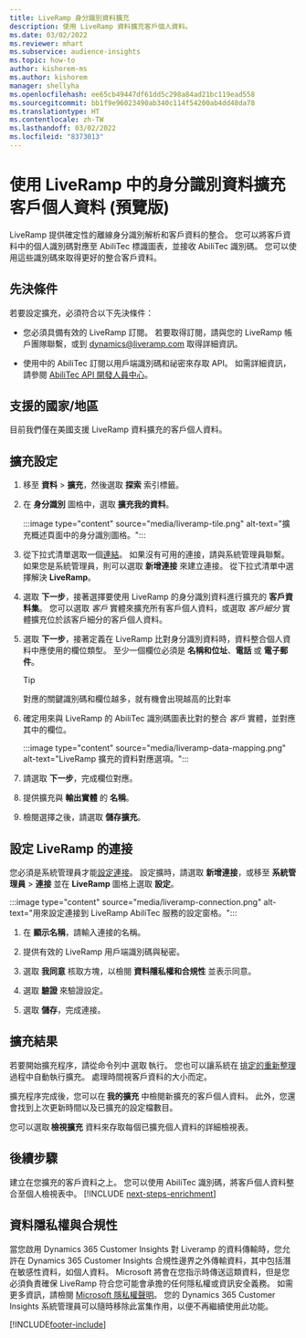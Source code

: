```yaml
---
title: LiveRamp 身分識別資料擴充
description: 使用 LiveRamp 資料擴充客戶個人資料。
ms.date: 03/02/2022
ms.reviewer: mhart
ms.subservice: audience-insights
ms.topic: how-to
author: kishorem-ms
ms.author: kishorem
manager: shellyha
ms.openlocfilehash: ee65cb49447df61dd5c298a84ad21bc119ead558
ms.sourcegitcommit: bb1f9e96023490ab340c114f54200ab4dd48da78
ms.translationtype: HT
ms.contentlocale: zh-TW
ms.lasthandoff: 03/02/2022
ms.locfileid: "8373013"
---
```

# <a name="enrich-customer-profiles-with-identity-data-from-liveramp-preview"></a>使用 LiveRamp 中的身分識別資料擴充客戶個人資料 (預覽版) 

LiveRamp 提供確定性的離線身分識別解析和客戶資料的整合。 您可以將客戶資料中的個人識別碼對應至 AbiliTec 標識圖表，並接收 AbiliTec 識別碼。 您可以使用這些識別碼來取得更好的整合客戶資料。 

## <a name="prerequisites"></a>先決條件 

若要設定擴充，必須符合以下先決條件： 

- 您必須具備有效的 LiveRamp 訂閱。 若要取得訂閱，請與您的 LiveRamp 帳戶團隊聯繫，或到 [dynamics@liveramp.com](mailto:dynamics@liveramp.com) 取得詳細資訊。   

- 使用中的 AbiliTec 訂閱以用戶端識別碼和祕密來存取 API。 如需詳細資訊，請參閱 [AbiliTec API 開發人員中心](https://developers.liveramp.com/abilitec-api/)。 

## <a name="supported-countriesregions"></a>支援的國家/地區 

目前我們僅在美國支援 LiveRamp 資料擴充的客戶個人資料。 

## <a name="configure-the-enrichment"></a>擴充設定 

1. 移至 **資料** > **擴充**，然後選取 **探索** 索引標籤。 

1. 在 **身分識別** 圖格中，選取 **擴充我的資料**。 

   :::image type="content" source="media/liveramp-tile.png" alt-text="擴充概述頁面中的身分識別圖格。":::

1. 從下拉式清單選取一個[連結](connections.md)。 如果沒有可用的連接，請與系統管理員聯繫。 如果您是系統管理員，則可以選取 **新增連接** 來建立連接。 從下拉式清單中選擇解決 **LiveRamp**。 

1. 選取 **下一步**，接著選擇要使用 LiveRamp 的身分識別資料進行擴充的 **客戶資料集**。 您可以選取 *客戶* 實體來擴充所有客戶個人資料，或選取 *客戶細分* 實體擴充位於該客戶細分的客戶個人資料。 

1. 選取 **下一步**，接著定義在 LiveRamp 比對身分識別資料時，資料整合個人資料中應使用的欄位類型。 至少一個欄位必須是 **名稱和位址**、**電話** 或 **電子郵件**。 

   > [!TIP]
   > 對應的關鍵識別碼和欄位越多，就有機會出現越高的比對率 

1. 確定用來與 LiveRamp 的 AbiliTec 識別碼圖表比對的整合 *客戶* 實體，並對應其中的欄位。 

   :::image type="content" source="media/liveramp-data-mapping.png" alt-text="LiveRamp 擴充的資料對應選項。":::

1. 請選取 **下一步**，完成欄位對應。 

1. 提供擴充與 **輸出實體** 的 **名稱**。 

1. 檢閱選擇之後，請選取 **儲存擴充**。 

## <a name="configure-the-connection-for-liveramp"></a>設定 LiveRamp 的連接 

您必須是系統管理員才能[設定連接](connections.md)。 設定擴時，請選取 **新增連接**，或移至 **系統管理員** > **連接** 並在 **LiveRamp** 圖格上選取 **設定**。 

:::image type="content" source="media/liveramp-connection.png" alt-text="用來設定連接到 LiveRamp AbiliTec 服務的設定窗格。":::

1. 在 **顯示名稱**，請輸入連接的名稱。 

1. 提供有效的 LiveRamp 用戶端識別碼與秘密。 

1. 選取 **我同意** 核取方塊，以檢閱 **資料隱私權和合規性** 並表示同意。 

1. 選取 **驗證** 來驗證設定。 

1. 選取 **儲存**，完成連接。 

## <a name="enrichment-results"></a>擴充結果 

若要開始擴充程序，請從命令列中 選取 執行。 您也可以讓系統在 [排定的重新整理](system.md#schedule-tab)過程中自動執行擴充。 處理時間視客戶資料的大小而定。 

擴充程序完成後，您可以在 **我的擴充** 中檢閱新擴充的客戶個人資料。 此外，您還會找到上次更新時間以及已擴充的設定檔數目。 

您可以選取 **檢視擴充** 資料來存取每個已擴充個人資料的詳細檢視表。 

## <a name="next-steps"></a>後續步驟

建立在您擴充的客戶資料之上。 您可以使用 AbiliTec 識別碼，將客戶個人資料整合至個人檢視表中。 
[!INCLUDE [next-steps-enrichment](../includes/next-steps-enrichment.md)]

## <a name="data-privacy-and-compliance"></a>資料隱私權與合規性 

當您啟用 Dynamics 365 Customer Insights 對 Liveramp 的資料傳輸時，您允許在 Dynamics 365 Customer Insights 合規性邊界之外傳輸資料，其中包括潛在敏感性資料，如個人資料。 Microsoft 將會在您指示時傳送這類資料，但是您必須負責確保 LiveRamp 符合您可能會承擔的任何隱私權或資訊安全義務。 如需更多資訊，請檢閱 [Microsoft 隱私權聲明](https://go.microsoft.com/fwlink/?linkid=396732)。 您的 Dynamics 365 Customer Insights 系統管理員可以隨時移除此富集作用，以便不再繼續使用此功能。 


[!INCLUDE[footer-include](../includes/footer-banner.md)]
